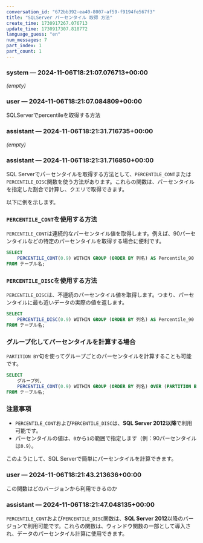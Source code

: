 ```yaml
---
conversation_id: "672bb392-ea40-8007-af59-f9194fe567f3"
title: "SQLServer パーセンタイル 取得 方法"
create_time: 1730917267.076713
update_time: 1730917307.818772
language_guess: "en"
num_messages: 7
part_index: 1
part_count: 1
---
```


### system — 2024-11-06T18:21:07.076713+00:00

_(empty)_

### user — 2024-11-06T18:21:07.084809+00:00

SQLServerでpercentileを取得する方法

### assistant — 2024-11-06T18:21:31.716735+00:00

_(empty)_

### assistant — 2024-11-06T18:21:31.716850+00:00

SQL Serverでパーセンタイルを取得する方法として、`PERCENTILE_CONT`または`PERCENTILE_DISC`関数を使う方法があります。これらの関数は、パーセンタイルを指定した割合で計算し、クエリで取得できます。

以下に例を示します。

### `PERCENTILE_CONT`を使用する方法

`PERCENTILE_CONT`は連続的なパーセンタイル値を取得します。例えば、90パーセンタイルなどの特定のパーセンタイルを取得する場合に便利です。

```sql
SELECT 
    PERCENTILE_CONT(0.9) WITHIN GROUP (ORDER BY 列名) AS Percentile_90
FROM テーブル名;
```

### `PERCENTILE_DISC`を使用する方法

`PERCENTILE_DISC`は、不連続のパーセンタイル値を取得します。つまり、パーセンタイルに最も近いデータの実際の値を返します。

```sql
SELECT 
    PERCENTILE_DISC(0.9) WITHIN GROUP (ORDER BY 列名) AS Percentile_90
FROM テーブル名;
```

### グループ化してパーセンタイルを計算する場合

`PARTITION BY`句を使ってグループごとのパーセンタイルを計算することも可能です。

```sql
SELECT 
    グループ列,
    PERCENTILE_CONT(0.9) WITHIN GROUP (ORDER BY 列名) OVER (PARTITION BY グループ列) AS Percentile_90
FROM テーブル名;
```

### 注意事項
- `PERCENTILE_CONT`および`PERCENTILE_DISC`は、**SQL Server 2012以降**で利用可能です。
- パーセンタイルの値は、`0`から`1`の範囲で指定します（例：90パーセンタイルは`0.9`）。

このようにして、SQL Serverで簡単にパーセンタイルを計算できます。

### user — 2024-11-06T18:21:43.213636+00:00

この関数はどのバージョンから利用できるのか

### assistant — 2024-11-06T18:21:47.048135+00:00

`PERCENTILE_CONT`および`PERCENTILE_DISC`関数は、**SQL Server 2012**以降のバージョンで利用可能です。これらの関数は、ウィンドウ関数の一部として導入され、データのパーセンタイル計算に使用できます。
